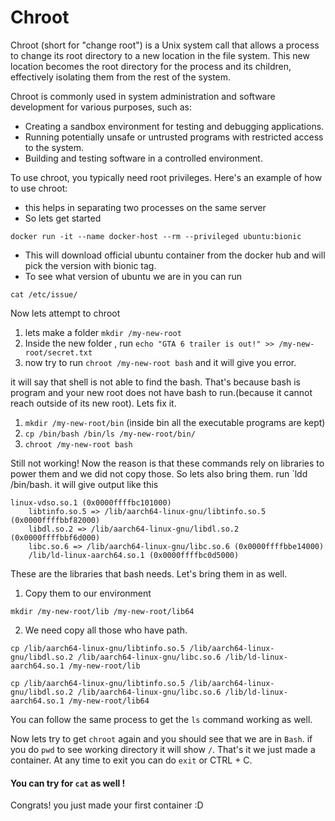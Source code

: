 # Chroot

Chroot (short for "change root") is a Unix system call that allows a process to change its root directory to a new location in the file system. This new location becomes the root directory for the process and its children, effectively isolating them from the rest of the system.

Chroot is commonly used in system administration and software development for various purposes, such as:

- Creating a sandbox environment for testing and debugging applications.
- Running potentially unsafe or untrusted programs with restricted access to the system.
- Building and testing software in a controlled environment.

To use chroot, you typically need root privileges. Here's an example of how to use chroot:

- this helps in separating two processes on the same server
- So lets get started

```
docker run -it --name docker-host --rm --privileged ubuntu:bionic

```

- This will download official ubuntu container from the docker hub and will pick the version with bionic tag.
- To see what version of ubuntu we are in you can run

```
cat /etc/issue/
```

Now lets attempt to chroot

1. lets make a folder <code >mkdir /my-new-root</code>
2. Inside the new folder , run `echo "GTA 6 trailer is out!" >> /my-new-root/secret.txt`
3. now try to run `chroot /my-new-root bash` and it will give you error.

it will say that shell is not able to find the bash. That's because bash is program and your new root does not have bash to run.(because it cannot reach outside of its new root). Lets fix it.

1. `mkdir /my-new-root/bin` (inside bin all the executable programs are kept)
2. `cp /bin/bash /bin/ls /my-new-root/bin/`
3. `chroot /my-new-root bash`

Still not working! Now the reason is that these commands rely on libraries to power them and we did not copy those. So lets also bring them. run `ldd /bin/bash. it will give output like this

```
linux-vdso.so.1 (0x0000ffffbc101000)
	libtinfo.so.5 => /lib/aarch64-linux-gnu/libtinfo.so.5 (0x0000ffffbbf82000)
	libdl.so.2 => /lib/aarch64-linux-gnu/libdl.so.2 (0x0000ffffbbf6d000)
	libc.so.6 => /lib/aarch64-linux-gnu/libc.so.6 (0x0000ffffbbe14000)
	/lib/ld-linux-aarch64.so.1 (0x0000ffffbc0d5000)
```

These are the libraries that bash needs. Let's bring them in as well.

1. Copy them to our environment

```
mkdir /my-new-root/lib /my-new-root/lib64
```

2. We need copy all those who have path.

```
cp /lib/aarch64-linux-gnu/libtinfo.so.5 /lib/aarch64-linux-gnu/libdl.so.2 /lib/aarch64-linux-gnu/libc.so.6 /lib/ld-linux-aarch64.so.1 /my-new-root/lib

cp /lib/aarch64-linux-gnu/libtinfo.so.5 /lib/aarch64-linux-gnu/libdl.so.2 /lib/aarch64-linux-gnu/libc.so.6 /lib/ld-linux-aarch64.so.1 /my-new-root/lib64
```

You can follow the same process to get the `ls` command working as well.

Now lets try to get `chroot` again and you should see that we are in `Bash`. if you do `pwd` to see working directory it will show `/`. That's it we just made a container. At any time to exit you can do `exit` or CTRL + C.

#### You can try for `cat` as well !

Congrats! you just made your first container :D
